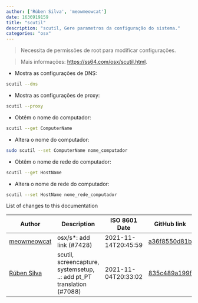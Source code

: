 ```yaml
---
author: ['Rúben Silva', 'meowmeowcat']
date: 1636919159
title: "scutil"
description: "scutil, Gere parametros da configuração do sistema."
categories: "osx"
---
```

> Necessita de permissões de root para modificar configurações.

> Mais informações: <https://ss64.com/osx/scutil.html>.

- Mostra as configurações de DNS:

```bash
scutil --dns
```

- Mostra as configurações de proxy:

```bash
scutil --proxy
```

- Obtêm o nome do computador:

```bash
scutil --get ComputerName
```

- Altera o nome do computador:

```bash
sudo scutil --set ComputerName nome_computador
```

- Obtêm o nome de rede do computador:

```bash
scutil --get HostName
```

- Altera o nome de rede do computador:

```bash
scutil --set HostName nome_rede_computador
```
List of changes to this documentation


Author | Description | ISO 8601 Date | GitHub link
------|-----|-----|-----
[meowmeowcat](mailto:meowmeowcat1211@gmail.com) | osx/s*: add link (#7428) | 2021-11-14T20:45:59 | [a36f8550d81b](https://github.com/tldr-pages/tldr/commit/a36f8550d81be6fbe04cb43f3d0a34f30e024b86)
[Rúben Silva](mailto:rubensilva945@gmail.com) | scutil, screencapture, systemsetup, ..: add pt_PT translation (#7088) | 2021-11-04T20:33:02 | [835c489a199f](https://github.com/tldr-pages/tldr/commit/835c489a199f47ee2018b55dafa537df727623fe)

